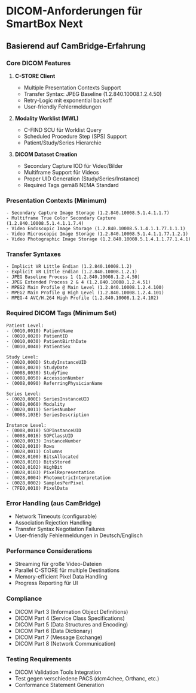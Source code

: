# DICOM-Anforderungen für SmartBox Next

## Basierend auf CamBridge-Erfahrung

### Core DICOM Features
1. **C-STORE Client**
   - Multiple Presentation Contexts Support
   - Transfer Syntax: JPEG Baseline (1.2.840.10008.1.2.4.50)
   - Retry-Logic mit exponential backoff
   - User-friendly Fehlermeldungen

2. **Modality Worklist (MWL)**
   - C-FIND SCU für Worklist Query
   - Scheduled Procedure Step (SPS) Support
   - Patient/Study/Series Hierarchie

3. **DICOM Dataset Creation**
   - Secondary Capture IOD für Video/Bilder
   - Multiframe Support für Videos
   - Proper UID Generation (Study/Series/Instance)
   - Required Tags gemäß NEMA Standard

### Presentation Contexts (Minimum)
```
- Secondary Capture Image Storage (1.2.840.10008.5.1.4.1.1.7)
- Multiframe True Color Secondary Capture (1.2.840.10008.5.1.4.1.1.7.4)
- Video Endoscopic Image Storage (1.2.840.10008.5.1.4.1.1.77.1.1.1)
- Video Microscopic Image Storage (1.2.840.10008.5.1.4.1.1.77.1.2.1)
- Video Photographic Image Storage (1.2.840.10008.5.1.4.1.1.77.1.4.1)
```

### Transfer Syntaxes
```
- Implicit VR Little Endian (1.2.840.10008.1.2)
- Explicit VR Little Endian (1.2.840.10008.1.2.1)
- JPEG Baseline Process 1 (1.2.840.10008.1.2.4.50)
- JPEG Extended Process 2 & 4 (1.2.840.10008.1.2.4.51)
- MPEG2 Main Profile @ Main Level (1.2.840.10008.1.2.4.100)
- MPEG2 Main Profile @ High Level (1.2.840.10008.1.2.4.101)
- MPEG-4 AVC/H.264 High Profile (1.2.840.10008.1.2.4.102)
```

### Required DICOM Tags (Minimum Set)
```
Patient Level:
- (0010,0010) PatientName
- (0010,0020) PatientID
- (0010,0030) PatientBirthDate
- (0010,0040) PatientSex

Study Level:
- (0020,000D) StudyInstanceUID
- (0008,0020) StudyDate
- (0008,0030) StudyTime
- (0008,0050) AccessionNumber
- (0008,0090) ReferringPhysicianName

Series Level:
- (0020,000E) SeriesInstanceUID
- (0008,0060) Modality
- (0020,0011) SeriesNumber
- (0008,103E) SeriesDescription

Instance Level:
- (0008,0018) SOPInstanceUID
- (0008,0016) SOPClassUID
- (0020,0013) InstanceNumber
- (0028,0010) Rows
- (0028,0011) Columns
- (0028,0100) BitsAllocated
- (0028,0101) BitsStored
- (0028,0102) HighBit
- (0028,0103) PixelRepresentation
- (0028,0004) PhotometricInterpretation
- (0028,0002) SamplesPerPixel
- (7FE0,0010) PixelData
```

### Error Handling (aus CamBridge)
- Network Timeouts (configurable)
- Association Rejection Handling
- Transfer Syntax Negotiation Failures
- User-friendly Fehlermeldungen in Deutsch/Englisch

### Performance Considerations
- Streaming für große Video-Dateien
- Parallel C-STORE für multiple Destinations
- Memory-efficient Pixel Data Handling
- Progress Reporting für UI

### Compliance
- DICOM Part 3 (Information Object Definitions)
- DICOM Part 4 (Service Class Specifications)
- DICOM Part 5 (Data Structures and Encoding)
- DICOM Part 6 (Data Dictionary)
- DICOM Part 7 (Message Exchange)
- DICOM Part 8 (Network Communication)

### Testing Requirements
- DICOM Validation Tools Integration
- Test gegen verschiedene PACS (dcm4chee, Orthanc, etc.)
- Conformance Statement Generation